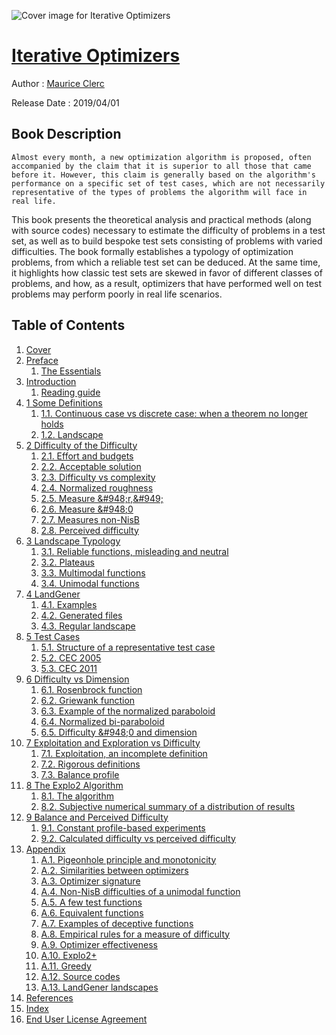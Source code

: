 ![Cover image for Iterative Optimizers](https://imgdetail.ebookreading.net/cover/cover/20200920/EB9781786304094.jpg)

[Iterative Optimizers](https://ebookreading.net/view/book/Iterative+Optimizers-EB9781786304094_1.html "Iterative Optimizers")
====================================================================================================================

Author : [Maurice Clerc](https://ebookreading.net/search/author/Maurice+Clerc)

Release Date : 2019/04/01

Book Description
-----------------


    
    Almost every month, a new optimization algorithm is proposed, often accompanied by the claim that it is superior to all those that came before it. However, this claim is generally based on the algorithm's performance on a specific set of test cases, which are not necessarily representative of the types of problems the algorithm will face in real life.
This book presents the theoretical analysis and practical methods (along with source codes) necessary to estimate the difficulty of problems in a test set, as well as to build bespoke test sets consisting of problems with varied difficulties.
The book formally establishes a typology of optimization problems, from which a reliable test set can be deduced. At the same time, it highlights how classic test sets are skewed in favor of different classes of problems, and how, as a result, optimizers that have performed well on test problems may perform poorly in real life scenarios.

  

Table of Contents
-----------------

1. [Cover](https://ebookreading.net/view/book/Iterative+Optimizers-EB9781786304094_1.html)
1. [Preface](https://ebookreading.net/view/book/Iterative+Optimizers-EB9781786304094_6.html)
    1. [The Essentials](https://ebookreading.net/view/book/Iterative+Optimizers-EB9781786304094_6.html#secf04-1)
1. [Introduction](https://ebookreading.net/view/book/Iterative+Optimizers-EB9781786304094_7.html)
    1. [Reading guide](https://ebookreading.net/view/book/Iterative+Optimizers-EB9781786304094_7.html#secf05-1)
1. [1 Some Definitions](https://ebookreading.net/view/book/Iterative+Optimizers-EB9781786304094_8.html)
    1. [1.1. Continuous case vs discrete case: when a theorem no longer holds](https://ebookreading.net/view/book/Iterative+Optimizers-EB9781786304094_8.html#sec1-1)
    1. [1.2. Landscape](https://ebookreading.net/view/book/Iterative+Optimizers-EB9781786304094_8.html#sec1-2)
1. [2 Difficulty of the Difficulty](https://ebookreading.net/view/book/Iterative+Optimizers-EB9781786304094_9.html)
    1. [2.1. Effort and budgets](https://ebookreading.net/view/book/Iterative+Optimizers-EB9781786304094_9.html#sec2-1)
    1. [2.2. Acceptable solution](https://ebookreading.net/view/book/Iterative+Optimizers-EB9781786304094_9.html#sec2-2)
    1. [2.3. Difficulty vs complexity](https://ebookreading.net/view/book/Iterative+Optimizers-EB9781786304094_9.html#sec2-3)
    1. [2.4. Normalized roughness](https://ebookreading.net/view/book/Iterative+Optimizers-EB9781786304094_9.html#sec2-4)
    1. [2.5. Measure &amp;#948;r,&amp;#949;](https://ebookreading.net/view/book/Iterative+Optimizers-EB9781786304094_9.html#sec2-5)
    1. [2.6. Measure &amp;#948;0](https://ebookreading.net/view/book/Iterative+Optimizers-EB9781786304094_9.html#sec2-6)
    1. [2.7. Measures non-NisB](https://ebookreading.net/view/book/Iterative+Optimizers-EB9781786304094_9.html#sec2-7)
    1. [2.8. Perceived difficulty](https://ebookreading.net/view/book/Iterative+Optimizers-EB9781786304094_9.html#sec2-8)
1. [3 Landscape Typology](https://ebookreading.net/view/book/Iterative+Optimizers-EB9781786304094_10.html)
    1. [3.1. Reliable functions, misleading and neutral](https://ebookreading.net/view/book/Iterative+Optimizers-EB9781786304094_10.html#sec3-1)
    1. [3.2. Plateaus](https://ebookreading.net/view/book/Iterative+Optimizers-EB9781786304094_10.html#sec3-2)
    1. [3.3. Multimodal functions](https://ebookreading.net/view/book/Iterative+Optimizers-EB9781786304094_10.html#sec3-3)
    1. [3.4. Unimodal functions](https://ebookreading.net/view/book/Iterative+Optimizers-EB9781786304094_10.html#sec3-4)
1. [4 LandGener](https://ebookreading.net/view/book/Iterative+Optimizers-EB9781786304094_11.html)
    1. [4.1. Examples](https://ebookreading.net/view/book/Iterative+Optimizers-EB9781786304094_11.html#sec4-1)
    1. [4.2. Generated files](https://ebookreading.net/view/book/Iterative+Optimizers-EB9781786304094_11.html#sec4-2)
    1. [4.3. Regular landscape](https://ebookreading.net/view/book/Iterative+Optimizers-EB9781786304094_11.html#sec4-3)
1. [5 Test Cases](https://ebookreading.net/view/book/Iterative+Optimizers-EB9781786304094_12.html)
    1. [5.1. Structure of a representative test case](https://ebookreading.net/view/book/Iterative+Optimizers-EB9781786304094_12.html#sec5-1)
    1. [5.2. CEC 2005](https://ebookreading.net/view/book/Iterative+Optimizers-EB9781786304094_12.html#sec5-2)
    1. [5.3. CEC 2011](https://ebookreading.net/view/book/Iterative+Optimizers-EB9781786304094_12.html#sec5-3)
1. [6 Difficulty vs Dimension](https://ebookreading.net/view/book/Iterative+Optimizers-EB9781786304094_13.html)
    1. [6.1. Rosenbrock function](https://ebookreading.net/view/book/Iterative+Optimizers-EB9781786304094_13.html#sec6-1)
    1. [6.2. Griewank function](https://ebookreading.net/view/book/Iterative+Optimizers-EB9781786304094_13.html#sec6-2)
    1. [6.3. Example of the normalized paraboloid](https://ebookreading.net/view/book/Iterative+Optimizers-EB9781786304094_13.html#sec6-3)
    1. [6.4. Normalized bi-paraboloid](https://ebookreading.net/view/book/Iterative+Optimizers-EB9781786304094_13.html#sec6-4)
    1. [6.5. Difficulty &amp;#948;0 and dimension](https://ebookreading.net/view/book/Iterative+Optimizers-EB9781786304094_13.html#sec6-5)
1. [7 Exploitation and Exploration vs Difficulty](https://ebookreading.net/view/book/Iterative+Optimizers-EB9781786304094_14.html)
    1. [7.1. Exploitation, an incomplete definition](https://ebookreading.net/view/book/Iterative+Optimizers-EB9781786304094_14.html#sec7-1)
    1. [7.2. Rigorous definitions](https://ebookreading.net/view/book/Iterative+Optimizers-EB9781786304094_14.html#sec7-2)
    1. [7.3. Balance profile](https://ebookreading.net/view/book/Iterative+Optimizers-EB9781786304094_14.html#sec7-3)
1. [8 The Explo2 Algorithm](https://ebookreading.net/view/book/Iterative+Optimizers-EB9781786304094_15.html)
    1. [8.1. The algorithm](https://ebookreading.net/view/book/Iterative+Optimizers-EB9781786304094_15.html#sec8-1)
    1. [8.2. Subjective numerical summary of a distribution of results](https://ebookreading.net/view/book/Iterative+Optimizers-EB9781786304094_15.html#sec8-2)
1. [9 Balance and Perceived Difficulty](https://ebookreading.net/view/book/Iterative+Optimizers-EB9781786304094_16.html)
    1. [9.1. Constant profile-based experiments](https://ebookreading.net/view/book/Iterative+Optimizers-EB9781786304094_16.html#sec9-1)
    1. [9.2. Calculated difficulty vs perceived difficulty](https://ebookreading.net/view/book/Iterative+Optimizers-EB9781786304094_16.html#sec9-2)
1. [Appendix](https://ebookreading.net/view/book/Iterative+Optimizers-EB9781786304094_17.html)
    1. [A.1. Pigeonhole principle and monotonicity](https://ebookreading.net/view/book/Iterative+Optimizers-EB9781786304094_17.html#secA-1)
    1. [A.2. Similarities between optimizers](https://ebookreading.net/view/book/Iterative+Optimizers-EB9781786304094_17.html#secA-2)
    1. [A.3. Optimizer signature](https://ebookreading.net/view/book/Iterative+Optimizers-EB9781786304094_17.html#secA-3)
    1. [A.4. Non-NisB difficulties of a unimodal function](https://ebookreading.net/view/book/Iterative+Optimizers-EB9781786304094_17.html#secA-4)
    1. [A.5. A few test functions](https://ebookreading.net/view/book/Iterative+Optimizers-EB9781786304094_17.html#secA-5)
    1. [A.6. Equivalent functions](https://ebookreading.net/view/book/Iterative+Optimizers-EB9781786304094_17.html#secA-6)
    1. [A.7. Examples of deceptive functions](https://ebookreading.net/view/book/Iterative+Optimizers-EB9781786304094_17.html#secA-7)
    1. [A.8. Empirical rules for a measure of difficulty](https://ebookreading.net/view/book/Iterative+Optimizers-EB9781786304094_17.html#secA-8)
    1. [A.9. Optimizer effectiveness](https://ebookreading.net/view/book/Iterative+Optimizers-EB9781786304094_17.html#secA-9)
    1. [A.10. Explo2+](https://ebookreading.net/view/book/Iterative+Optimizers-EB9781786304094_17.html#secA-10)
    1. [A.11. Greedy](https://ebookreading.net/view/book/Iterative+Optimizers-EB9781786304094_17.html#secA-11)
    1. [A.12. Source codes](https://ebookreading.net/view/book/Iterative+Optimizers-EB9781786304094_17.html#secA-12)
    1. [A.13. LandGener landscapes](https://ebookreading.net/view/book/Iterative+Optimizers-EB9781786304094_17.html#secA-13)
1. [References](https://ebookreading.net/view/book/Iterative+Optimizers-EB9781786304094_18.html)
1. [Index](https://ebookreading.net/view/book/Iterative+Optimizers-EB9781786304094_19.html)
1. [End User License Agreement](https://ebookreading.net/view/book/Iterative+Optimizers-EB9781786304094_21.html)

